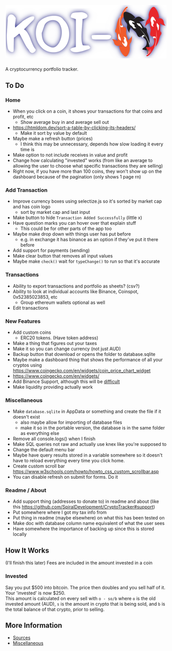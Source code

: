 # ![KOI-N](../assets/logoS.png)
A cryptocurrency portfolio tracker. 

## To Do
### Home
- When you click on a coin, it shows your transactions for that coins and profit, etc
    - Show average buy in and average sell out
- https://htmldom.dev/sort-a-table-by-clicking-its-headers/
    - Make it sort by value by default
- Maybe make a refresh button (prices)
    - I think this may be unnecessary, depends how slow loading it every time is
- Make option to not include receives in value and profit
- Change how calculating "invested" works (from like an average to allowing the user to choose what specific transactions they are selling)
- Right now, if you have more than 100 coins, they won't show up on the dashboard because of the pagination (only shows 1 page rn)

### Add Transaction
- Improve currency boxes using selectize.js so it's sorted by market cap and has coin logo
    - sort by market cap and last input
- Make button to hide `Transaction Added Successfully` (little x)
- Have question marks you can hover over that explain stuff
    - This could be for other parts of the app too
- Maybe make drop down with things user has put before 
    - e.g. in exchange it has binance as an option if they've put it there before
- Add support for payments (sending)
- Make clear button that removes all input values
- Maybe make `check()` wait for `typeChange()` to run so that it's accurate

### Transactions
- Ability to export transactions and portfolio as sheets? (csv?)
- Ability to look at individual accounts like Binance, Coinspot, 0x52385023853, etc
    - Group ethereum wallets optional as well
- Edit transactions

### New Features
- Add custom coins
    - ERC20 tokens. (Have token address)
- Make a thing that figures out your taxes
- Make it so you can change currency (not just AUD)
- Backup button that download or opens the folder to database.sqlite
- Maybe make a dashboard thing that shows the performance of all your cryptos using https://www.coingecko.com/en/widgets/coin_price_chart_widget
- https://www.coingecko.com/en/widgets/
- Add Binance Support, although this will be [difficult](https://dev.binance.vision/t/fetch-all-account-orders/279/8)
- Make liquidity providing actually work

### Miscellaneous
- Make `database.sqlite` in AppData or something and create the file if it doesn't exist
    - also maybe allow for importing of database files
    - make it so in the portable version, the database is in the same folder as everything else
- Remove all console.logs() when I finish
- Make SQL queries not raw and actually use knex like you're supposed to
- Change the default menu bar
- Maybe have query results stored in a variable somewhere so it doesn't have to reload everything every time you click home.
- Create custom scroll bar https://www.w3schools.com/howto/howto_css_custom_scrollbar.asp
- You can disable refresh on submit for forms. Do it

### Readme / About
- Add support thing (addresses to donate to) in readme and about (like this https://github.com/SpiralDevelopment/CryptoTracker#support)
- Put somewhere where I got my tax info from
- Put thing in readme (maybe elsewhere) on what this has been tested on
- Make doc with database column name equivalent of what the user sees
- Have somewhere the importance of backing up since this is stored locally

## How It Works
(I'll finish this later)
Fees are included in the amount invested in a coin
### Invested
Say you put $500 into bitcoin. The price then doubles and you sell half of it. Your 'invested' is now $250.  
This amount is calculated on every sell with `o - so/b` where `o` is the old invested amount (AUD), `s` is the amount in crypto that is being sold, and `b` is the total balance of that crypto, prior to selling. 

## More Information
- [Sources](sources.md)
- [Miscellaneous](misc.md)